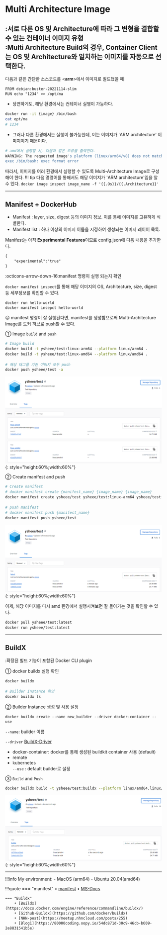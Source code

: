 # Multi Architecture Image
:서로 다른 OS 및 Architecture에 따라 그 변형을 결합할 수 있는 컨테이너 이미지 유형<div>
:Multi Architecture Build의 경우, Container Client는 OS 및 Architecture와 일치하는 이미지를 자동으로 선택한다.
---
다음과 같은 간단한 소스코드를 <**arm**>에서 이미지로 빌드했을 때
```dockefile title="Dockefile"
FROM debian:buster-20221114-slim
RUN echo "1234" >> /opt/ma
```
- 당연하게도, 해당 환경에서는 컨테이너 실행이 가능하다.
``` bash
docker run -it {image} /bin/bash
cat opt/ma
# 1234
```
- 그러나 다른 환경에서는 실행이 불가능한데, 이는 이미지가 'ARM architecture' 이미지이기 때문이다.
``` bash
# amd에서 실행할 시, 다음과 같은 오류를 출력한다.
WARNING: The requested image's platform (linux/arm64/v8) does not match the detected host platform (linux/amd64) and no specific platform was requested
exec /bin/bash: exec format error
```
따라서, 이미지를 여러 환경에서 실행할 수 있도록 Multi-Architecture Image로 구성해야 한다.
!!! tip
    다음 명령어를 통해서도 해당 이미지가 'ARM architecture'임을 알 수 있다.
    `docker image inspect image_name -f '{{.Os}}/{{.Architecture}}'`

---

## Manifest + DockerHub
- Manifest : layer, size, digest 등의 이미지 정보. 이를 통해 이미지를 고유하게 식별한다.
- Manifest list : 하나 이상의 이미지 이름을 지정하여 생성되는 이미지 레이어 목록.

Manifest는 아직 **Experimental Features**이므로 config.json에 다음 내용을 추가한다.
```title="~/.docker/config.json"
{
	"experimental":"true"
}
```
:octicons-arrow-down-16:manifest 명령이 실행 되는지 확인<div>
`docker manifest inspect`를 통해 해당 이미지의 OS, Architecture, size, digest 등 세부정보를 확인할 수 있다.
```
docker run hello-world
docker manifest insepct hello-world
```
:wink: manifest 명령이 잘 실행된다면, manifest를 생성함으로써 Multi-Architecture Image를 도커 허브로 push할 수 있다.<div>
① Image `build` and `push`
``` bash
# Image build
docker build -t ysheee/test:linux-arm64 --platform linux/arm64 .
docker build -t ysheee/test:linux-amd64 --platform linux/amd64 .

# 해당 태그를 가진 이미지 모두 push
docker push ysheee/test -a
```
![1](../images/multiA-1.png){: style="height:60%;width:60%"}

② Create manifest and push
```bash
# Create manifest
# docker manifest create {manifest_name} {image_name} {image_name}
docker manifest create ysheee/test ysheee/test:linux-arm64 ysheee/test:linux-amd64

# push manifest
# docker manifest push {manifest_name}
docker manifest push ysheee/test
```
![2](../images/multiA-2.png){: style="height:60%;width:60%"}

이제, 해당 이미지를 다시 amd 환경에서 실행시켜보면 잘 돌아가는 것을 확인할 수 있다.
```bash
docker pull ysheee/test:latest
docker run ysheee/test:latest
```
---

## BuildX
:확장된 빌드 기능이 포함된 Docker CLI plugin

① docker buildx 실행 확인
```bash
docker buildx

# Builder Instance 확인
docekr buildx ls
```
② Builder Instance 생성 및 사용 설정
```
docker buildx create --name new_builder --driver docker-container --use
```
 `--name`: builder 이름 <div>
 `--driver` [BuildX-Driver](https://ysheee.github.io/docker/command/buildx/#builder-driver)<div>
* docker-container: docker를 통해 생성된 buildkit container 사용 (default) <div>
* remote <div>
* kubernetes <div>
 `--use` : default builder로 설정

③ `Build` and `Push`
```bash
docker buildx build -t ysheee/test:buildx --platform linux/amd64,linux/arm64 --push .
```
![3](../images/multiA-3.png){: style="height:60%;width:60%"}


---
!!!info
    My environment:
    - MacOS (arm64)
    - Ubuntu 20.04(amd64)

!!!quote
    === "manifest"
        • [manifest](https://Docs.docker.com/engine/reference/commandline/manifest/)
        • [MS-Docs](https://learn.microsoft.com/ko-kr/azure/container-registry/push-multi-architecture-images)

    === "Buildx"
        • [Buildx](https://docs.docker.com/engine/reference/commandline/buildx/)
        • [Github-Buildx](https://github.com/docker/buildx)
        • [NHN-post](https://meetup.nhncloud.com/posts/255)
        • [Blog1](https://80000coding.oopy.io/54dc871d-30c9-46cb-b609-2e8831541b5e)

